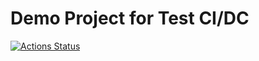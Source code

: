 # Demo Project for Test CI/DC

[![Actions Status](https://github.com/rcsalles/testci/workflows/test/badge.svg)](https://github.com/rcsalles/testci/actions)

